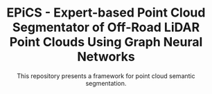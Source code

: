 <h1 align="center">
EPiCS - Expert-based Point Cloud Segmentator of Off-Road LiDAR Point Clouds Using Graph Neural Networks
</h1>
  
<p align="center">
This repository presents a framework for point cloud semantic segmentation.
</p>
